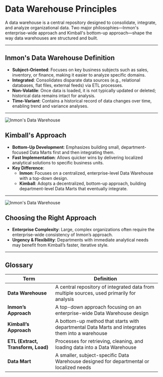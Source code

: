 # Data Warehouse Principles

A data warehouse is a central repository designed to consolidate, integrate, and analyze organizational data. Two major philosophies—Inmon's enterprise-wide approach and Kimball's bottom-up approach—shape the way data warehouses are structured and built.

---

## Inmon's Data Warehouse Definition

- **Subject-Oriented**: Focuses on key business subjects such as sales, inventory, or finance, making it easier to analyze specific domains.
- **Integrated**: Consolidates disparate data sources (e.g., relational databases, flat files, external feeds) via ETL processes.  
- **Non-Volatile**: Once data is loaded, it is not typically updated or deleted; historical data remains intact for analysis.  
- **Time-Variant**: Contains a historical record of data changes over time, enabling trend and variance analyses.


---
![Inmon's Data Warehouse](https://files.codingninjas.in/article_images/inmon-approach-in-data-warehouse-designing-0-1653158095.webp)

## Kimball's Approach

- **Bottom-Up Development**: Emphasizes building small, department-focused Data Marts first and then integrating them.  
- **Fast Implementation**: Allows quicker wins by delivering localized analytical solutions to specific business units.
- **Key Difference**:  
  - **Inmon**: Focuses on a centralized, enterprise-level Data Warehouse with a top-down design.  
  - **Kimball**: Adopts a decentralized, bottom-up approach, building department-level Data Marts that eventually integrate.

---
![Inmon's Data Warehouse](https://media.geeksforgeeks.org/wp-content/uploads/20200717001130/Kimball.png)

## Choosing the Right Approach
- **Enterprise Complexity**: Large, complex organizations often require the enterprise-wide consistency of Inmon’s approach.  
- **Urgency & Flexibility**: Departments with immediate analytical needs may benefit from Kimball’s faster, iterative style.

---

## Glossary

| **Term**               | **Definition**                                                                                     |
|------------------------|---------------------------------------------------------------------------------------------------|
| **Data Warehouse**     | A central repository of integrated data from multiple sources, used primarily for analysis        |
| **Inmon’s Approach**   | A top-down approach focusing on an enterprise-wide Data Warehouse design                           |
| **Kimball’s Approach** | A bottom-up method that starts with departmental Data Marts and integrates them into a warehouse |
| **ETL (Extract, Transform, Load)** | Processes for retrieving, cleaning, and loading data into a Data Warehouse                   |
| **Data Mart**          | A smaller, subject-specific Data Warehouse designed for departmental or localized needs            |